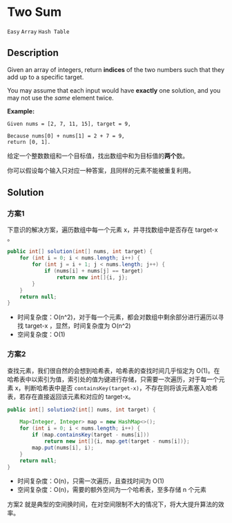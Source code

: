# Two Sum

`Easy`  `Array`  `Hash Table`

## Description

Given an array of integers, return **indices** of the two numbers such that they add up to a specific target.

You may assume that each input would have **exactly** one solution, and you may not use the *same* element twice.

**Example:**

```
Given nums = [2, 7, 11, 15], target = 9,

Because nums[0] + nums[1] = 2 + 7 = 9,
return [0, 1].
```

给定一个整数数组和一个目标值，找出数组中和为目标值的**两个**数。

你可以假设每个输入只对应一种答案，且同样的元素不能被重复利用。

## Solution

### 方案1
下意识的解决方案，遍历数组中每一个元素 x，并寻找数组中是否存在 target-x 。

```java
public int[] solution(int[] nums, int target) {
    for (int i = 0; i < nums.length; i++) {
        for (int j = i + 1; j < nums.length; j++) {
            if (nums[i] + nums[j] == target)
                return new int[]{i, j};
        }
    }
    return null;
}
```

* 时间复杂度：O(n^2)，对于每一个元素，都会对数组中剩余部分进行遍历以寻找 target-x ，显然，时间复杂度为 O(n^2)
* 空间复杂度：O(1)

### 方案2
查找元素，我们很自然的会想到哈希表，哈希表的查找时间几乎恒定为 O(1)。在哈希表中以索引为值，索引处的值为键进行存储，只需要一次遍历，对于每一个元素 x，判断哈希表中是否 `containsKey(target-x)`，不存在则将该元素塞入哈希表，若存在直接返回该元素和对应的 target-x。

```java
public int[] solution2(int[] nums, int target) {

    Map<Integer, Integer> map = new HashMap<>();
    for (int i = 0; i < nums.length; i++) {
        if (map.containsKey(target - nums[i]))
            return new int[]{i, map.get(target - nums[i])};
        map.put(nums[i], i);
    }
    return null;
}
```

* 时间复杂度：O(n)，只需一次遍历，且查找时间为 O(1)
* 空间复杂度：O(n)，需要的额外空间为一个哈希表，至多存储 n 个元素

方案2 就是典型的空间换时间，在对空间限制不大的情况下，将大大提升算法的效率。
